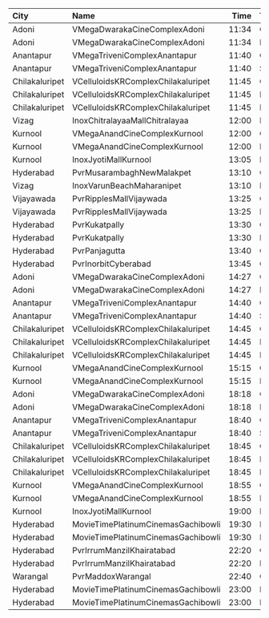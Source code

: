 | City           | Name                               |  Time | Type                    | Price | Capacity | Booked |
| :------------- | :--------------------------------- | ----: | :---------------------- | ----: | -------: | -----: |
| Adoni          | VMegaDwarakaCineComplexAdoni       | 11:34 | Gold                    |  110₹ |      142 |     71 |
| Adoni          | VMegaDwarakaCineComplexAdoni       | 11:34 | Executive               |   70₹ |       66 |     33 |
| Anantapur      | VMegaTriveniComplexAnantapur       | 11:40 | Gold                    |  110₹ |      188 |    141 |
| Anantapur      | VMegaTriveniComplexAnantapur       | 11:40 | Silver                  |   70₹ |       40 |     32 |
| Chilakaluripet | VCelluloidsKRComplexChilakaluripet | 11:45 | Gold                    |  100₹ |      228 |    115 |
| Chilakaluripet | VCelluloidsKRComplexChilakaluripet | 11:45 | Elite                   |   70₹ |       95 |     48 |
| Chilakaluripet | VCelluloidsKRComplexChilakaluripet | 11:45 | Executive               |   50₹ |       81 |     41 |
| Vizag          | InoxChitralayaaMallChitralayaa     | 12:00 | Executive               |  150₹ |       73 |      0 |
| Kurnool        | VMegaAnandCineComplexKurnool       | 12:00 | Gold                    |  110₹ |      152 |     75 |
| Kurnool        | VMegaAnandCineComplexKurnool       | 12:00 | Executive               |   70₹ |       48 |     24 |
| Kurnool        | InoxJyotiMallKurnool               | 13:05 | Executive               |  150₹ |      113 |      0 |
| Hyderabad      | PvrMusarambaghNewMalakpet          | 13:10 | Classic                 |  150₹ |      117 |     13 |
| Vizag          | InoxVarunBeachMaharanipet          | 13:10 | Excutive                |  150₹ |       64 |      0 |
| Vijayawada     | PvrRipplesMallVijaywada            | 13:25 | Classic                 |  150₹ |       83 |      0 |
| Vijayawada     | PvrRipplesMallVijaywada            | 13:25 | Recliner                |  250₹ |        6 |      0 |
| Hyderabad      | PvrKukatpally                      | 13:30 | Classic                 |  150₹ |      244 |     59 |
| Hyderabad      | PvrKukatpally                      | 13:30 | Recliner                |  250₹ |       13 |      0 |
| Hyderabad      | PvrPanjagutta                      | 13:40 | Classic                 |  150₹ |      141 |    141 |
| Hyderabad      | PvrInorbitCyberabad                | 13:45 | Classic                 |  150₹ |      147 |      0 |
| Adoni          | VMegaDwarakaCineComplexAdoni       | 14:27 | Gold                    |  110₹ |      142 |     71 |
| Adoni          | VMegaDwarakaCineComplexAdoni       | 14:27 | Executive               |   70₹ |       66 |     33 |
| Anantapur      | VMegaTriveniComplexAnantapur       | 14:40 | Gold                    |  110₹ |      188 |    141 |
| Anantapur      | VMegaTriveniComplexAnantapur       | 14:40 | Silver                  |   70₹ |       40 |     32 |
| Chilakaluripet | VCelluloidsKRComplexChilakaluripet | 14:45 | Gold                    |  100₹ |      228 |    115 |
| Chilakaluripet | VCelluloidsKRComplexChilakaluripet | 14:45 | Elite                   |   70₹ |       95 |     48 |
| Chilakaluripet | VCelluloidsKRComplexChilakaluripet | 14:45 | Executive               |   50₹ |       81 |     41 |
| Kurnool        | VMegaAnandCineComplexKurnool       | 15:15 | Gold                    |  110₹ |      152 |     75 |
| Kurnool        | VMegaAnandCineComplexKurnool       | 15:15 | Executive               |   70₹ |       48 |     24 |
| Adoni          | VMegaDwarakaCineComplexAdoni       | 18:18 | Gold                    |  110₹ |      142 |     71 |
| Adoni          | VMegaDwarakaCineComplexAdoni       | 18:18 | Executive               |   70₹ |       66 |     33 |
| Anantapur      | VMegaTriveniComplexAnantapur       | 18:40 | Gold                    |  110₹ |      188 |    141 |
| Anantapur      | VMegaTriveniComplexAnantapur       | 18:40 | Silver                  |   70₹ |       40 |     32 |
| Chilakaluripet | VCelluloidsKRComplexChilakaluripet | 18:45 | Gold                    |  100₹ |      228 |    115 |
| Chilakaluripet | VCelluloidsKRComplexChilakaluripet | 18:45 | Elite                   |   70₹ |       95 |     48 |
| Chilakaluripet | VCelluloidsKRComplexChilakaluripet | 18:45 | Executive               |   50₹ |       81 |     41 |
| Kurnool        | VMegaAnandCineComplexKurnool       | 18:55 | Gold                    |  110₹ |      152 |     75 |
| Kurnool        | VMegaAnandCineComplexKurnool       | 18:55 | Executive               |   70₹ |       48 |     24 |
| Kurnool        | InoxJyotiMallKurnool               | 19:00 | Executive               |  150₹ |      113 |      0 |
| Hyderabad      | MovieTimePlatinumCinemasGachibowli | 19:30 | PlatinumRecliners       |  250₹ |       16 |      0 |
| Hyderabad      | MovieTimePlatinumCinemasGachibowli | 19:30 | PlatinumPremiumRecliner |  250₹ |       18 |      0 |
| Hyderabad      | PvrIrrumManzilKhairatabad          | 22:20 | Classic                 |  150₹ |       94 |     94 |
| Hyderabad      | PvrIrrumManzilKhairatabad          | 22:20 | Recliner                |  250₹ |       10 |     10 |
| Warangal       | PvrMaddoxWarangal                  | 22:40 | Classic                 |  150₹ |      121 |      0 |
| Hyderabad      | MovieTimePlatinumCinemasGachibowli | 23:00 | PlatinumRecliners       |  250₹ |       24 |      0 |
| Hyderabad      | MovieTimePlatinumCinemasGachibowli | 23:00 | PlatinumPremiumRecliner |  250₹ |       15 |      1 |